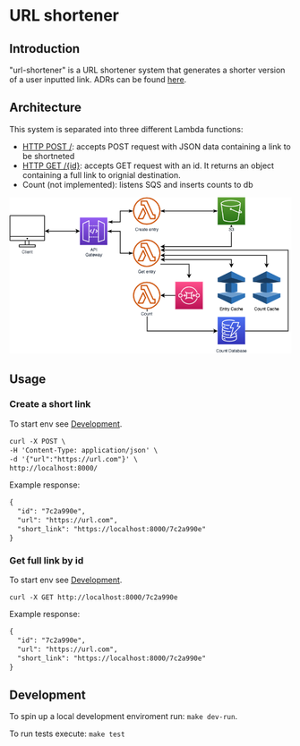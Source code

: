 # URL shortener

## Introduction

"url-shortener" is a URL shortener system that generates a shorter version of a user inputted link. ADRs can be found [here](/docs/architecture-decisions).

## Architecture

This system is separated into three different Lambda functions:
* [HTTP POST /](#create-a-short-link): accepts POST request with JSON data containing a link to be shortneted
* [HTTP GET /{id}](#get-full-link-by-id): accepts GET request with an id. It returns an object containing a full link to orignial destination.
* Count (not implemented): listens SQS and inserts counts to db

![Architecture](architecture.png?raw=true "System overview")

## Usage

### Create a short link

To start env see [Development](#Development).

```
curl -X POST \
-H 'Content-Type: application/json' \
-d '{"url":"https://url.com"}' \
http://localhost:8000/
```

Example response:

```
{
  "id": "7c2a990e",
  "url": "https://url.com",
  "short_link": "https://localhost:8000/7c2a990e"
}
```

### Get full link by id

To start env see [Development](#Development).

```
curl -X GET http://localhost:8000/7c2a990e
```

Example response:
```
{
  "id": "7c2a990e",
  "url": "https://url.com",
  "short_link": "https://localhost:8000/7c2a990e"
}
```

## Development

To spin up a local development enviroment run: `make dev-run`.

To run tests execute: `make test`
